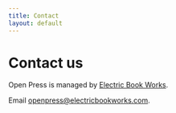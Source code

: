 ```yaml
---
title: Contact
layout: default
---
```


# Contact us

Open Press is managed by [Electric Book Works](http://electricbookworks.com).

Email [openpress@electricbookworks.com](mailto:openpress@electricbookworks.com).
